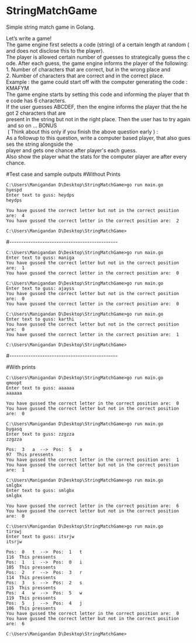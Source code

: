 # StringMatchGame
Simple string match game in Golang. 

Let’s write a game!
The game engine first selects a code (string) of a certain length at random (and does not disclose this to the
player).
The player is allowed certain number of guesses to strategically guess the code.
After each guess, the game engine informs the player of the following:
1. Number of characters that are correct, but in the wrong place and
2. Number of characters that are correct and in the correct place.
Example : the game could start off with the computer generating the code : KMAFYM
The game engine starts by setting this code and informing the player that the code has 6 characters.
If the user guesses ABCDEF, then the engine informs the player that the he got 2 characters that are
present in the string but not in the right place. Then the user has to try again and so on ...
BONUS​ ( Think about this only if you finish the above question early ) :
As a followup to this question, write a computer based player, that also guesses the string alongside the
player and gets one chance after player's each guess.
Also show the player what the stats for the computer player are after every chance.


#Test case and sample outputs
#Without Prints
```
C:\Users\Manigandan D\Desktop\StringMatchGame>go run main.go
hyespd
Enter text to guss: heydps
heydps

You have gussed the correct letter but not in the correct position are:  4
You have gussed the correct letter in the correct position are:  2

C:\Users\Manigandan D\Desktop\StringMatchGame>
```

#----------------------------------------------
```
C:\Users\Manigandan D\Desktop\StringMatchGame>go run main.go
Enter text to guss: maniga
You have gussed the correct letter but not in the correct position are:  1
You have gussed the correct letter in the correct position are:  0

C:\Users\Manigandan D\Desktop\StringMatchGame>go run main.go
Enter text to guss: ajayss
You have gussed the correct letter but not in the correct position are:  0
You have gussed the correct letter in the correct position are:  0

C:\Users\Manigandan D\Desktop\StringMatchGame>go run main.go
Enter text to guss: karthi
You have gussed the correct letter but not in the correct position are:  0
You have gussed the correct letter in the correct position are:  1

C:\Users\Manigandan D\Desktop\StringMatchGame>
```

#----------------------------------------------


#With prints
```
C:\Users\Manigandan D\Desktop\StringMatchGame>go run main.go
qmoopt
Enter text to guss: aaaaaa
aaaaaa

You have gussed the correct letter in the correct position are:  0
You have gussed the correct letter but not in the correct position are:  0

C:\Users\Manigandan D\Desktop\StringMatchGame>go run main.go
bygasq
Enter text to guss: zzgzza
zzgzza

Pos:  3   a  -->  Pos:  5   a
97  This pressents
You have gussed the correct letter in the correct position are:  1
You have gussed the correct letter but not in the correct position are:  1

C:\Users\Manigandan D\Desktop\StringMatchGame>go run main.go
smlgbx
Enter text to guss: smlgbx
smlgbx

You have gussed the correct letter in the correct position are:  6
You have gussed the correct letter but not in the correct position are:  0

C:\Users\Manigandan D\Desktop\StringMatchGame>go run main.go
tirswj
Enter text to guss: itsrjw
itsrjw

Pos:  0   t  -->  Pos:  1   t
116  This pressents
Pos:  1   i  -->  Pos:  0   i
105  This pressents
Pos:  2   r  -->  Pos:  3   r
114  This pressents
Pos:  3   s  -->  Pos:  2   s
115  This pressents
Pos:  4   w  -->  Pos:  5   w
119  This pressents
Pos:  5   j  -->  Pos:  4   j
106  This pressents
You have gussed the correct letter in the correct position are:  0
You have gussed the correct letter but not in the correct position are:  6

C:\Users\Manigandan D\Desktop\StringMatchGame>
```
